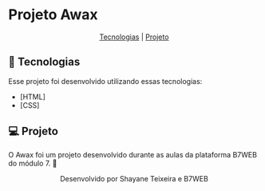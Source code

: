 # Projeto Awax
<p align="center">
  <a href="#-tecnologias">Tecnologias</a> |
  <a href="#-projeto">Projeto</a> 
  <!--<a href="#-layout">Layout</a> -->
  <!--<a href="#memo-licença">Licença</a>-->
</p>

## 🚀 Tecnologias

Esse projeto foi desenvolvido utilizando essas tecnologias:

- [HTML]
- [CSS]

## 💻 Projeto

O Awax foi um projeto desenvolvido durante as aulas da plataforma B7WEB do módulo 7. 💜 

<!--## 🔖 Layout Você pode visualizar o layout do projeto através dos links abaixo:- [Layout Web]() -->

<p align="center">Desenvolvido por Shayane Teixeira e B7WEB</p>

